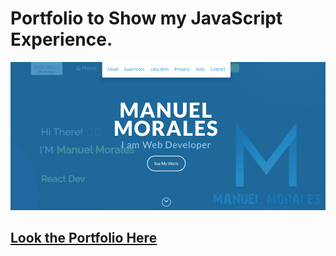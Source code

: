 # Portfolio to Show my JavaScript Experience.

![Screenshop](https://raw.githubusercontent.com/Angstromico/portfolio-javascript/master/portjava.png)

## [Look the Portfolio Here](https://manuel-morales-portfolio-javascript.netlify.app/)
